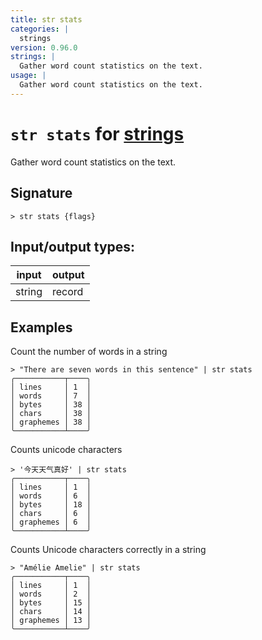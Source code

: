 ```yaml
---
title: str stats
categories: |
  strings
version: 0.96.0
strings: |
  Gather word count statistics on the text.
usage: |
  Gather word count statistics on the text.
---
```

<!-- This file is automatically generated. Please edit the command in https://github.com/nushell/nushell instead. -->

# `str stats` for [strings](/commands/categories/strings.md)

<div class='command-title'>Gather word count statistics on the text.</div>

## Signature

```> str stats {flags} ```


## Input/output types:

| input  | output |
| ------ | ------ |
| string | record |

## Examples

Count the number of words in a string
```nu
> "There are seven words in this sentence" | str stats
╭───────────┬────╮
│ lines     │ 1  │
│ words     │ 7  │
│ bytes     │ 38 │
│ chars     │ 38 │
│ graphemes │ 38 │
╰───────────┴────╯
```

Counts unicode characters
```nu
> '今天天气真好' | str stats
╭───────────┬────╮
│ lines     │ 1  │
│ words     │ 6  │
│ bytes     │ 18 │
│ chars     │ 6  │
│ graphemes │ 6  │
╰───────────┴────╯
```

Counts Unicode characters correctly in a string
```nu
> "Amélie Amelie" | str stats
╭───────────┬────╮
│ lines     │ 1  │
│ words     │ 2  │
│ bytes     │ 15 │
│ chars     │ 14 │
│ graphemes │ 13 │
╰───────────┴────╯
```
